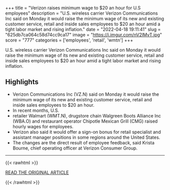 +++
title = "Verizon raises minimum wage to $20 an hour for U.S employees"
description = "U.S. wireless carrier Verizon Communications Inc said on Monday it would raise the minimum wage of its new and existing customer service, retail and inside sales employees to $20 an hour amid a tight labor market and rising inflation."
date = "2022-04-18 19:11:41"
slug = "625db7ca064c58d74cc9ca17"
image = "https://i.imgur.com/nV2lMvT.jpg"
score = "777"
categories = ['employees', 'retail', 'wmtn']
+++

U.S. wireless carrier Verizon Communications Inc said on Monday it would raise the minimum wage of its new and existing customer service, retail and inside sales employees to $20 an hour amid a tight labor market and rising inflation.

## Highlights

- Verizon Communications Inc (VZ.N) said on Monday it would raise the minimum wage of its new and existing customer service, retail and inside sales employees to $20 an hour.
- In recent months, U.S.
- retailer Walmart (WMT.N), drugstore chain Walgreen Boots Alliance Inc (WBA.O) and restaurant operator Chipotle Mexican Grill (CMG) raised hourly wages for employees.
- Verizon also said it would offer a sign-on bonus for retail specialist and assistant manager positions in some regions around the United States.
- The changes are the direct result of employee feedback, said Krista Bourne, chief operating officer at Verizon Consumer Group.

---

{{< rawhtml >}}
  <p class="article-category">
    <a target="_blank" href="https://www.reuters.com/business/verizon-raises-minimum-wage-20-an-hour-us-employees-2022-04-18/">READ THE ORIGINAL ARTICLE</a>
  </p>
{{< /rawhtml >}}
